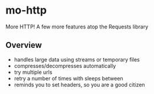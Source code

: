 # mo-http

More HTTP! A few more features atop the Requests library

## Overview

* handles large data using streams or temporary files
* compresses/decompresses automatically 
* try multiple urls 
* retry a number of times with sleeps between
* reminds you to set headers, so you are a good citizen 
